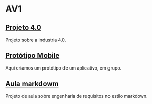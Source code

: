 # AV1

## [Projeto 4.0](https://www.canva.com/design/DAF9XFUVDcE/B9jiH2I0OlW-Efrs6kf3-Q/edit)

Projeto sobre a industria 4.0.

## [Protótipo Mobile](https://www.canva.com/design/DAF-qwTjFPU/Jswr5AaWIOtx1cjYRAEp1g/edit)

Aqui criamos um protótipo de um aplicativo, em grupo.

## [Aula markdowm](https://github.com/Trixxie07/aulaMarkdown/blob/main/README.md)

Projeto de aula sobre engenharia de requisitos no estilo markdown.

